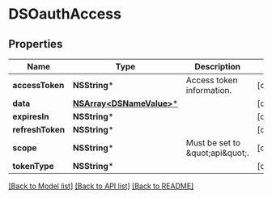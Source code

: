 # DSOauthAccess

## Properties
Name | Type | Description | Notes
------------ | ------------- | ------------- | -------------
**accessToken** | **NSString*** | Access token information. | [optional] 
**data** | [**NSArray&lt;DSNameValue&gt;***](DSNameValue.md) |  | [optional] 
**expiresIn** | **NSString*** |  | [optional] 
**refreshToken** | **NSString*** |  | [optional] 
**scope** | **NSString*** | Must be set to \&quot;api\&quot;. | [optional] 
**tokenType** | **NSString*** |  | [optional] 

[[Back to Model list]](../README.md#documentation-for-models) [[Back to API list]](../README.md#documentation-for-api-endpoints) [[Back to README]](../README.md)


